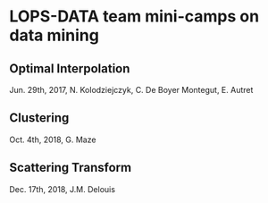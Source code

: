 # LOPS-DATA team mini-camps on data mining

## Optimal Interpolation
Jun. 29th, 2017, N. Kolodziejczyk, C. De Boyer Montegut, E. Autret

## Clustering
Oct. 4th, 2018, G. Maze

## Scattering Transform
Dec. 17th, 2018, J.M. Delouis